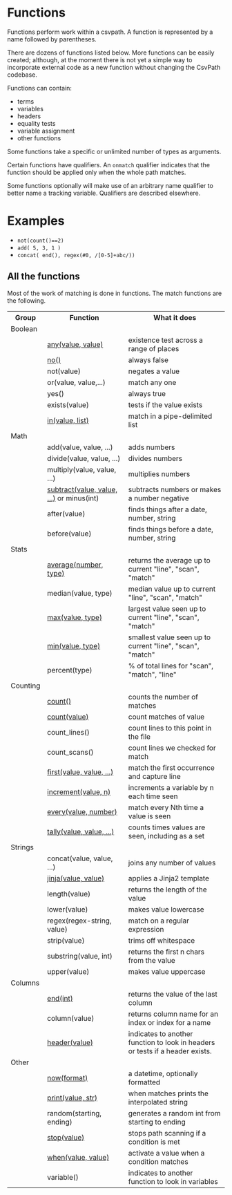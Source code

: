 
# Functions

Functions perform work within a csvpath. A function is represented by a name followed by parentheses.

There are dozens of functions listed below. More functions can be easily created; although, at the moment there is not yet a simple way to incorporate external code as a new function without changing the CsvPath codebase.

Functions can contain:
- terms
- variables
- headers
- equality tests
- variable assignment
- other functions

Some functions take a specific or unlimited number of types as arguments.

Certain functions have qualifiers. An `onmatch` qualifier indicates that
the function should be applied only when the whole path matches.

Some functions optionally will make use of an arbitrary name qualifier to better name a tracking variable.
Qualifiers are described elsewhere.

# Examples
- `not(count()==2)`
- `add( 5, 3, 1 )`
- `concat( end(), regex(#0, /[0-5]+abc/))`


## All the functions

Most of the work of matching is done in functions. The match functions are the following.


<table>
<tr><th> Group     </th><th>Function                       </th><th> What it does                                              </th></tr>
<tr><td> Boolean   </td><td>                               </td><td>                                                           </td></tr>
<tr><td>           </td><td> <a href='../csvpath/matching/functions/any.md'>any(value, value)</a>  </td><td> existence test across a range of places </td></tr>
<tr><td>           </td><td> <a href='../csvpath/matching/functions/no.md'>no()</a>  </td><td> always false                                  </td></tr>
<tr><td>           </td><td> not(value)                    </td><td> negates a value                                           </td></tr>
<tr><td>           </td><td> or(value, value,...)          </td><td> match any one                                             </td></tr>
<tr><td>           </td><td> yes()                         </td><td> always true                                               </td></tr>
<tr><td>           </td><td> exists(value)    </td><td> tests if the value exists            </td></tr>
<tr><td>           </td><td> <a href='../csvpath/matching/functions/in.md'>in(value, list)</a>  </td><td> match in a pipe-delimited list    </td></tr>
<tr><td> Math      </td><td>                               </td><td>                                                           </td></tr>
<tr><td>           </td><td> add(value, value, ...)        </td><td> adds numbers                                              </td></tr>
<tr><td>           </td><td> divide(value, value, ...)     </td><td> divides numbers                                           </td></tr>
<tr><td>           </td><td> multiply(value, value, ...)   </td><td> multiplies numbers                                        </td></tr>
<tr><td>           </td><td> <a href='../csvpath/matching/functions/subtract.md'>subtract(value, value, ...)</a> or minus(int)    </td><td> subtracts numbers or makes a number negative                                        </td></tr>
<tr><td>           </td><td> after(value)                  </td><td> finds things after a date, number, string                 </td></tr>
<tr><td>           </td><td> before(value)                 </td><td> finds things before a date, number, string                </td></tr>
<tr><td> Stats     </td><td>                               </td><td>                                                           </td></tr>
<tr><td>           </td><td> <a href='../csvpath/matching/functions/average.md'>average(number, type)</a> </td><td> returns the average up to current "line", "scan", "match" </td></tr>
<tr><td>           </td><td> median(value, type)           </td><td> median value up to current "line", "scan", "match"        </td></tr>
<tr><td>           </td><td> <a href='../csvpath/matching/functions/max.md'>max(value, type)</a> </td><td> largest value seen up to current "line", "scan", "match"  </td></tr>
<tr><td>           </td><td> <a href='../csvpath/matching/functions/max.md'>min(value, type)</a></td><td> smallest value seen up to current "line", "scan", "match" </td></tr>
<tr><td>           </td><td> percent(type)                 </td><td> % of total lines for "scan", "match", "line"              </td></tr>
<tr><td> Counting  </td><td>                               </td><td>                                                           </td></tr>
<tr><td>           </td><td> <a href='../csvpath/matching/functions/count.md'>count()</a> </td><td> counts the number of matches            </td></tr>
<tr><td>           </td><td> <a href='../csvpath/matching/functions/count.md'>count(value)</a> </td><td> count matches of value              </td></tr>
<tr><td>           </td><td> count_lines()                 </td><td> count lines to this point in the file                     </td></tr>
<tr><td>           </td><td> count_scans()                 </td><td> count lines we checked for match                          </td></tr>
<tr><td>           </td><td> <a href='../csvpath/matching/functions/first.md'>first(value, value, ...)</a> </td><td> match the first occurrence and capture line  </td></tr>
<tr><td>           </td><td> <a href='../csvpath/matching/functions/increment.md'>increment(value, n)</a> </td><td> increments a variable by n each time seen   </td></tr>
<tr><td>           </td><td> <a href='../csvpath/matching/functions/every.md'>every(value, number)</a> </td><td> match every Nth time a value is seen  </td></tr>
<tr><td>           </td><td> <a href='../csvpath/matching/functions/tally.md'>tally(value, value, ...)</a></td><td> counts times values are seen, including as a set   </td></tr>
<tr><td> Strings   </td><td>                               </td><td>                                                           </td></tr>
<tr><td>           </td><td> concat(value, value, ...)          </td><td> joins any number of values                 </td></tr>
<tr><td>           </td><td> <a href='../csvpath/matching/functions/jinja.md'>jinja(value, value)</a>  </td><td> applies a Jinja2 template                           </td></tr>
<tr><td>           </td><td> length(value)                 </td><td> returns the length of the value                           </td></tr>
<tr><td>           </td><td> lower(value)                  </td><td> makes value lowercase                                     </td></tr>
<tr><td>           </td><td> regex(regex-string, value)    </td><td> match on a regular expression                             </td></tr>
<tr><td>           </td><td> strip(value)                  </td><td> trims off whitespace     </td></tr>
<tr><td>           </td><td> substring(value, int)         </td><td> returns the first n chars from the value                  </td></tr>
<tr><td>           </td><td> upper(value)                  </td><td> makes value uppercase                                     </td></tr>
<tr><td> Columns   </td><td>                               </td><td>                                                           </td></tr>
<tr><td>           </td><td> <a href='../csvpath/matching/functions/end.md'>end(int)</a>                         </td><td> returns the value of the last column                      </td></tr>
<tr><td>           </td><td> column(value)                 </td><td> returns column name for an index or index for a name      </td></tr>
<tr><td>           </td><td> <a href='../csvpath/matching/functions/header.md'>header(value)</a>  </td><td> indicates to another function to look in headers or tests if a header exists.      </td></tr>
<tr><td> Other     </td><td>                               </td><td>                                                           </td></tr>
<tr><td>           </td><td> <a href='../csvpath/matching/functions/now.md'>now(format)</a></td><td> a datetime, optionally formatted       </td></tr>
<tr><td>           </td><td> <a href='../csvpath/matching/functions/print.md'>print(value, str)</a></td><td> when matches prints the interpolated string  </td></tr>
<tr><td>           </td><td> random(starting, ending)      </td><td> generates a random int from starting to ending            </td>
<tr><td>           </td><td> <a href='../csvpath/matching/functions/stop.md'>stop(value)</a> </td><td> stops path scanning if a condition is met                 </td>
<tr><td>           </td><td> <a href='../csvpath/matching/functions/when.md'>when(value, value)</a> </td><td> activate a value when a condition matches   </td>
<tr><td>           </td><td> variable()                    </td><td> indicates to another function to look in variables       </td></tr>
</tr>
</table>

